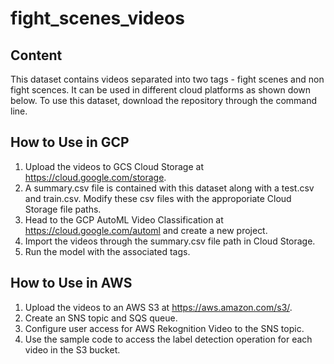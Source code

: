 # fight_scenes_videos
## Content
This dataset contains videos separated into two tags - fight scenes and non fight scences.
It can be used in different cloud platforms as shown down below.
To use this dataset, download the repository through the command line.

## How to Use in GCP
1. Upload the videos to GCS Cloud Storage at https://cloud.google.com/storage.
2. A summary.csv file is contained with this dataset along with a test.csv and train.csv. Modify these csv files with the approporiate Cloud Storage file paths.
3. Head to the GCP AutoML Video Classification at https://cloud.google.com/automl and create a new project.
4. Import the videos through the summary.csv file path in Cloud Storage.
5. Run the model with the associated tags.

## How to Use in AWS
1. Upload the videos to an AWS S3 at https://aws.amazon.com/s3/.
2. Create an SNS topic and SQS queue.
3. Configure user access for AWS Rekognition Video to the SNS topic.
4. Use the sample code to access the label detection operation for each video in the S3 bucket.
